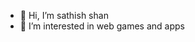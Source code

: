 - 👋 Hi, I’m sathish shan
- 👀 I’m interested in web games and apps

<!---
shansathish33/shansathish33 is a ✨ special ✨ repository because its `README.md` (this file) appears on your GitHub profile.
You can click the Preview link to take a look at your changes.
--->
